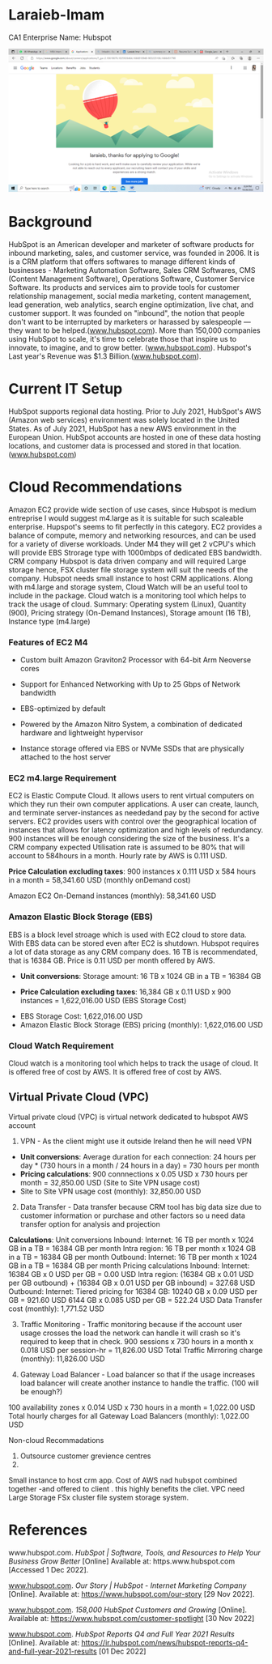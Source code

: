 # Laraieb-Imam
CA1
Enterprise Name: Hubspot

<img src="Images/screenshot.png" alt="test"/>

<h1>Background</h1>

HubSpot is an American developer and marketer of software products for inbound marketing, sales, and customer service, was founded in 2006. It is is a CRM platform that offers softwares to manage different kinds of businesses - Marketing Automation Software, Sales CRM Softwares, CMS (Content Management Software), Operations Software, Customer Service Software. Its products and services aim to provide tools for customer relationship management, social media marketing, content management, lead generation, web analytics, search engine optimization, live chat, and customer support. It was founded on "inbound", the notion that people don't want to be interrupted by marketers or harassed by salespeople — they want to be helped.(www.hubspot.com). More than 150,000 companies using HubSpot to scale, it's time to celebrate those that inspire us to innovate, to imagine, and to grow better. (www.hubspot.com). Hubspot's Last year's Revenue was $1.3 Billion.(www.hubspot.com).



<h1>Current IT Setup</h1>

HubSpot supports regional data hosting. Prior to July 2021, HubSpot's AWS (Amazon web services) environment was solely located in the United States. As of July 2021, HubSpot has a new AWS environment in the European Union. HubSpot accounts are hosted in one of these data hosting locations, and customer data is processed and stored in that location. (www.hubspot.com)


<h1>Cloud Recommendations</h1>

Amazon EC2 provide wide section of use cases, since Hubspot is medium entreprise I would suggest m4.large as it is suitable for such scaleable enterprise. Hupspot's seems to fit perfectly in this category. EC2 provides a balance of compute, memory and networking resources, and can be used for a variety of diverse workloads. Under M4 they will get 2 vCPU's which will provide EBS Strorage type with 1000mbps of dedicated EBS bandwidth.
CRM company Hubspot is data driven company and will required Large storage hence, FSX cluster file storage system will suit the needs of the company.
Hubspot needs small instance to host CRM applications. Along with m4.large and storage system, Cloud Watch will be an useful tool to include in the package. Cloud watch is a monitoring tool which helps to track the usage of cloud. 
Summary: Operating system (Linux), Quantity (900), Pricing strategy (On-Demand Instances), Storage amount (16 TB), Instance type (m4.large)

<h3>Features of EC2 M4</h3>

- Custom built Amazon Graviton2 Processor with 64-bit Arm Neoverse cores

- Support for Enhanced Networking with Up to 25 Gbps of Network bandwidth

- EBS-optimized by default

- Powered by the Amazon Nitro System, a combination of dedicated hardware and lightweight hypervisor

- Instance storage offered via EBS or NVMe SSDs that are physically attached to the host server

<h3>EC2 m4.large Requirement</h3>

EC2 is  Elastic Compute Cloud. It allows users to rent virtual computers on which they run their own computer applications. A user can create, launch, and terminate server-instances as neededand pay by the second for active servers. EC2 provides users with control over the geographical location of instances that allows for latency optimization and high levels of redundancy. 900 instances will be enough considering the size of the business. It's a CRM company expected Utilisation rate is assumed to be 80% that will account to 584hours in a month. Hourly rate by AWS is 0.111 USD.

<b>Price Calculation excluding taxes</b>: 900 instances x 0.111 USD x 584 hours in a month = 58,341.60 USD (monthly onDemand cost)

Amazon EC2 On-Demand instances (monthly): 58,341.60 USD

<h3>Amazon Elastic Block Storage (EBS)</h3>
EBS is a block level stroage which is used with EC2 cloud to store data. With EBS data can be stored even after EC2 is shutdown. Hubspot requires a lot of data storage as any CRM company does. 16 TB is recommendated, that is 16384 GB. Price is 0.11 USD per month offered by AWS.


<ul>
  <li><b>Unit conversions</b>: Storage amount: 16 TB x 1024 GB in a TB = 16384 GB</li>
  <li><p><b>Price Calculation excluding taxes</b>: 16,384 GB x 0.11 USD x 900 instances = 1,622,016.00 USD (EBS Storage Cost) </li>
  <li>EBS Storage Cost: 1,622,016.00 USD </li>
  <li>Amazon Elastic Block Storage (EBS) pricing (monthly): 1,622,016.00 USD</p></li>
</ul>


<h3>Cloud Watch Requirement</h3>
Cloud watch is a monitoring tool which helps to track the usage of cloud. It is offered free of cost by AWS. It is offered free of cost by AWS.

<h2>Virtual Private Cloud (VPC)</h2>
Virtual private cloud (VPC) is virtual network dedicated to hubspot AWS account

1. VPN - As the client might use it outside Ireland then he will need VPN

<ul>
  <li><b>Unit conversions</b>: Average duration for each connection: 24 hours per day * (730 hours in a month / 24 hours in a day) = 730 hours per month</li>
  <li><b>Pricing calculations</b>: 900 connnections x 0.05 USD x 730 hours per month = 32,850.00 USD (Site to Site VPN usage cost)</li>
  <li>Site to Site VPN usage cost (monthly): 32,850.00 USD</li>
</ul>

2. Data Transfer - Data transfer because CRM tool has big data size due to customer information or purchase and other factors so u need data transfer option for analysis and projection

<b>Calculations</b>: Unit conversions
Inbound:
Internet: 16 TB per month x 1024 GB in a TB = 16384 GB per month
Intra region:
16 TB per month x 1024 GB in a TB = 16384 GB per month
Outbound:
Internet: 16 TB per month x 1024 GB in a TB = 16384 GB per month
Pricing calculations
Inbound:
Internet: 16384 GB x 0 USD per GB = 0.00 USD
Intra region:
(16384 GB x 0.01 USD per GB outbound) + (16384 GB x 0.01 USD per GB inbound) = 327.68 USD
Outbound:
Internet: Tiered pricing for 16384 GB:
10240 GB x 0.09 USD per GB = 921.60 USD
6144 GB x 0.085 USD per GB = 522.24 USD
Data Transfer cost (monthly): 1,771.52 USD

3. Traffic Monitoring - Traffic monitoring because if the account user usage crosses the load the network can handle it will crash so it's required to keep that in check. 
900 sessions x 730 hours in a month x 0.018 USD per session-hr = 11,826.00 USD
Total Traffic Mirroring charge (monthly): 11,826.00 USD

4. Gateway Load Balancer - Load balancer so that if the usage increases load balancer will create another instance to handle the traffic. (100 will be enough?)

100 availability zones x 0.014 USD x 730 hours in a month = 1,022.00 USD
Total hourly charges for all Gateway Load Balancers (monthly): 1,022.00 USD  
  
Non-cloud Recommadations  
1. Outsource customer grevience centres
2. 
Small instance to host crm app.
Cost of AWS nad hubspot combined together -and offered to client . this highly benefits the cliet.
VPC need
Large Storage FSx cluster file system storage system.

<h1>References</h1>
www.hubspot.com. <i>HubSpot | Software, Tools, and Resources to Help Your Business Grow Better</i> [Online] Available at: https.www.hubspot.com [Accessed 1 Dec 2022].

www.hubspot.com. <i>Our Story | HubSpot - Internet Marketing Company</i> [Online]. Available at: https://www.hubspot.com/our-story [29 Nov 2022].

www.hubspot.com. <i>158,000 HubSpot Customers and Growing</i> [Online]. Available at: https://www.hubspot.com/customer-spotlight [30 Nov 2022]

www.hubspot.com. <i>HubSpot Reports Q4 and Full Year 2021 Results</i> [Online]. Available at: https://ir.hubspot.com/news/hubspot-reports-q4-and-full-year-2021-results [01 Dec 2022]
